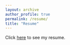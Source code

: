 ```yaml
---
layout: archive
author_profile: true
permalink: /resume/
title: "Resume"
---
```


Click <a href="/assets/files/avcu_resume.pdf">here</a> to see my resume.
